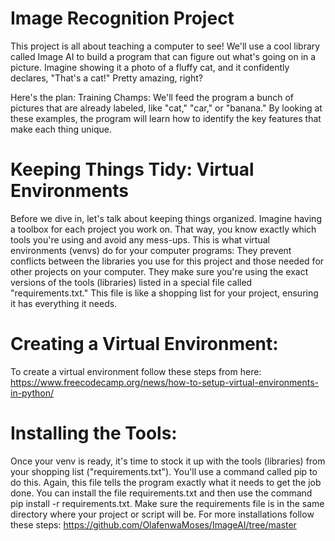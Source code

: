 # Image Recognition Project

   This project is all about teaching a computer to see! We'll use a cool library called Image AI to build a program that can figure out what's going on in a picture. Imagine showing it a photo of a fluffy cat, and it confidently declares, "That's a cat!" Pretty amazing, right?

Here's the plan:
  Training Champs: We'll feed the program a bunch of pictures that are already labeled, like "cat," "car," or "banana." By looking at these examples, the program will learn how to identify the key features that make each thing unique.

# Keeping Things Tidy: Virtual Environments
  Before we dive in, let's talk about keeping things organized. Imagine having a toolbox for each project you work on. That way, you know exactly which tools you're using and avoid any mess-ups. This is what virtual environments (venvs) do for your computer programs:
They prevent conflicts between the libraries you use for this project and those needed for other projects on your computer. They make sure you're using the exact versions of the tools (libraries) listed in a special file called "requirements.txt." This file is like a shopping list for your project, ensuring it has everything it needs.

# Creating a Virtual Environment:
  To create a virtual environment follow these steps from here: https://www.freecodecamp.org/news/how-to-setup-virtual-environments-in-python/

# Installing the Tools:
  Once your venv is ready, it's time to stock it up with the tools (libraries) from your shopping list ("requirements.txt"). You'll use a command called pip to do this. Again, this file tells the program exactly what it needs to get the job done.
You can install the file requirements.txt and then use the command pip install -r requirements.txt. Make sure the requirements file is in the same directory where your project or script will be.
For more installations follow these steps: https://github.com/OlafenwaMoses/ImageAI/tree/master

